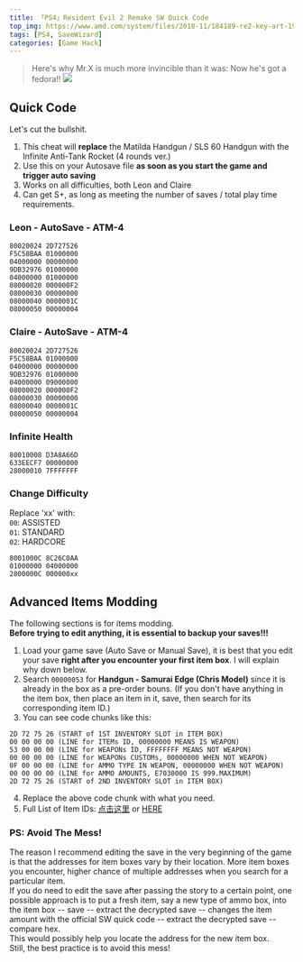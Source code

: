 ```yaml
---
title: 「PS4」Resident Evil 2 Remake SW Quick Code
top_img: https://www.amd.com/system/files/2018-11/184189-re2-key-art-1920x800.jpg
tags: [PS4, SaveWizard]
categories: [Game Hack]
---
```


>Here's why Mr.X is much more invincible than it was: Now he's got a fedora!!
![](https://i.ytimg.com/vi/3PoWMBvvX9c/maxresdefault.jpg)
<!-- more -->

## Quick Code
Let's cut the bullshit.  

1. This cheat will **replace** the Matilda Handgun / SLS 60 Handgun with the Infinite Anti-Tank Rocket (4 rounds ver.)  
2. Use this on your Autosave file **as soon as you start the game and trigger auto saving**  
3. Works on all difficulties, both Leon and Claire  
4. Can get S+, as long as meeting the number of saves / total play time requirements.  


### Leon - AutoSave - ATM-4    
```
80020024 2D727526
F5C58BAA 01000000
04000000 00000000
9DB32976 01000000
04000000 01000000
08000020 000000F2
08000030 00000000
08000040 0000001C
08000050 00000004
```

### Claire - AutoSave - ATM-4
```
80020024 2D727526
F5C58BAA 01000000
04000000 00000000
9DB32976 01000000
04000000 09000000
08000020 000000F2
08000030 00000000
08000040 0000001C
08000050 00000004
```

### Infinite Health
```
80010008 D3A8A66D
633EECF7 00000000
28000010 7FFFFFFF
```

### Change Difficulty  
Replace 'xx' with:  
`00`: ASSISTED  
`01`: STANDARD  
`02`: HARDCORE
```
8001000C 8C26C0AA
01000000 04000000
2800000C 000000xx
```

## Advanced Items Modding

The following sections is for items modding.  
**Before trying to edit anything, it is essential to backup your saves!!!**  

1. Load your game save (Auto Save or Manual Save), it is best that you edit your save **right after you encounter your first item box**. I will explain why down below.  
2. Search `00000053` for **Handgun - Samurai Edge (Chris Model)** since it is already in the box as a pre-order bouns. (If you don't have anything in the item box, then place an item in it, save, then search for its corresponding item ID.)  
3. You can see code chunks like this:  
```
2D 72 75 26 (START of 1ST INVENTORY SLOT in ITEM BOX)
00 00 00 00 (LINE for ITEMs ID, 00000000 MEANS IS WEAPON)
53 00 00 00 (LINE for WEAPONs ID, FFFFFFFF MEANS NOT WEAPON)
00 00 00 00 (LINE for WEAPONs CUSTOMs, 00000000 WHEN NOT WEAPON)
0F 00 00 00 (LINE for AMMO TYPE IN WEAPON, 00000000 WHEN NOT WEAPON)
00 00 00 00 (LINE for AMMO AMOUNTS, E7030000 IS 999.MAXIMUM)
2D 72 75 26 (START of 2ND INVENTORY SLOT in ITEM BOX)
```
4. Replace the above code chunk with what you need.
5. Full List of Item IDs: [点击这里](https://docs.qq.com/doc/DQnlqT1dtQ2FVZ1N6) or [HERE](https://docs.google.com/spreadsheets/d/1TUDs7BtM5AurD3oepdAfRXfRkmqa6hKpVPHL2SqfO58/edit?usp=sharing)

### PS: Avoid The Mess!
The reason I recommend editing the save in the very beginning of the game is that the addresses for item boxes vary by their location. More item boxes you encounter, higher chance of multiple addresses when you search for a particular item.  
If you do need to edit the save after passing the story to a certain point, one possible approach is to put a fresh item, say a new type of ammo box, into the item box -- save -- extract the decrypted save -- changes the item amount with the official SW quick code -- extract the decrypted save -- compare hex.  
This would possibly help you locate the address for the new item box.  
Still, the best practice is to avoid this mess!